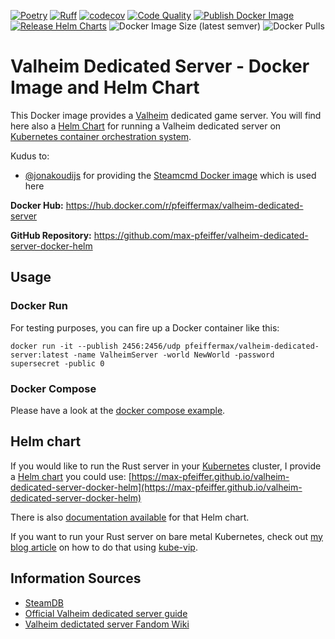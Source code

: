 [![Poetry](https://img.shields.io/endpoint?url=https://python-poetry.org/badge/v0.json)](https://python-poetry.org/)
[![Ruff](https://img.shields.io/endpoint?url=https://raw.githubusercontent.com/astral-sh/ruff/main/assets/badge/v2.json)](https://github.com/astral-sh/ruff)
[![codecov](https://codecov.io/gh/max-pfeiffer/valheim-dedicated-server-docker-helm/graph/badge.svg?token=kP5LQLcpJi)](https://codecov.io/gh/max-pfeiffer/valheim-dedicated-server-docker-helm)
[![Code Quality](https://github.com/max-pfeiffer/valheim-dedicated-server-docker-helm/actions/workflows/code-quality.yaml/badge.svg)](https://github.com/max-pfeiffer/valheim-dedicated-server-docker-helm/actions/workflows/code-quality.yaml)
[![Publish Docker Image](https://github.com/max-pfeiffer/valheim-dedicated-server-docker-helm/actions/workflows/publish.yaml/badge.svg)](https://github.com/max-pfeiffer/valheim-dedicated-server-docker-helm/actions/workflows/publish.yaml)
[![Release Helm Charts](https://github.com/max-pfeiffer/valheim-dedicated-server-docker-helm/actions/workflows/helm-release.yaml/badge.svg)](https://github.com/max-pfeiffer/valheim-dedicated-server-docker-helm/actions/workflows/helm-release.yaml)
![Docker Image Size (latest semver)](https://img.shields.io/docker/image-size/pfeiffermax/valheim-dedicated-server?sort=semver)
![Docker Pulls](https://img.shields.io/docker/pulls/pfeiffermax/valheim-dedicated-server)

# Valheim Dedicated Server - Docker Image and Helm Chart
This Docker image provides a [Valheim](https://www.valheimgame.com/) dedicated game server.
You will find here also a [Helm Chart](https://helm.sh/) for running a Valheim dedicated server on [Kubernetes container orchestration system](https://kubernetes.io/).

Kudus to:
* [@jonakoudijs](https://github.com/jonakoudijs) for providing the [Steamcmd Docker image](https://github.com/steamcmd/docker) which is used here

**Docker Hub:** https://hub.docker.com/r/pfeiffermax/valheim-dedicated-server

**GitHub Repository:** https://github.com/max-pfeiffer/valheim-dedicated-server-docker-helm

## Usage
### Docker Run
For testing purposes, you can fire up a Docker container like this:
```shell
docker run -it --publish 2456:2456/udp pfeiffermax/valheim-dedicated-server:latest -name ValheimServer -world NewWorld -password supersecret -public 0
```

### Docker Compose
Please have a look at the [docker compose example](examples/docker-compose/README.md).

## Helm chart
If you would like to run the Rust server in your [Kubernetes](https://kubernetes.io/) cluster, I provide a
[Helm chart](https://helm.sh/) you could use: [https://max-pfeiffer.github.io/valheim-dedicated-server-docker-helm](https://max-pfeiffer.github.io/valheim-dedicated-server-docker-helm)

There is also [documentation available](charts/valheim/README.md) for that Helm chart.

If you want to run your Rust server on bare metal Kubernetes, check out
[my blog article](https://max-pfeiffer.github.io/blog/hosting-game-servers-on-bare-metal-kubernetes-with-kube-vip.html)
on how to do that using [kube-vip](https://kube-vip.io/).

## Information Sources
* [SteamDB](https://steamdb.info/app/896660/info/)
* [Official Valheim dedicated server guide](https://www.valheimgame.com/support/a-guide-to-dedicated-servers/)
* [Valheim dedictated server Fandom Wiki](https://valheim.fandom.com/wiki/Dedicated_servers) 